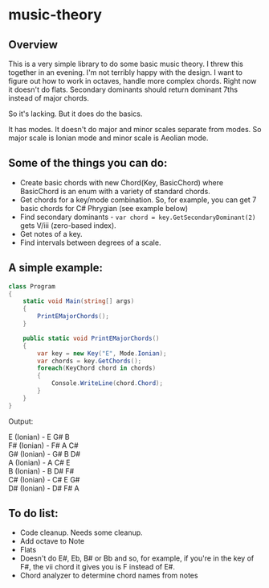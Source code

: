 # music-theory

## Overview

This is a very simple library to do some basic music theory. I threw this together in an evening. I'm not terribly happy with the design. I want to figure out how to work in octaves, handle more complex chords. Right now it doesn't do flats.  Secondary dominants should return dominant 7ths instead of major chords.

So it's lacking. But it does do the basics.

It has modes. It doesn't do major and minor scales separate from modes. So major scale is Ionian mode and minor scale is Aeolian mode.

## Some of the things you can do:

- Create basic chords with new Chord(Key, BasicChord) where BasicChord is an enum with a variety of standard chords. 
- Get chords for a key/mode combination. So, for example, you can get 7 basic chords for C# Phrygian (see example below)
- Find secondary dominants - `var chord = key.GetSecondaryDominant(2)` gets V/iii (zero-based index).
- Get notes of a key. 
- Find intervals between degrees of a scale.


## A simple example:

```c#
class Program
{
    static void Main(string[] args)
    {
        PrintEMajorChords();
    }

    public static void PrintEMajorChords()
    {
        var key = new Key("E", Mode.Ionian);
        var chords = key.GetChords();
        foreach(KeyChord chord in chords)
        {
            Console.WriteLine(chord.Chord);
        }
    }        
}
```
Output:

E (Ionian) - E G# B  
F# (Ionian) - F# A C#   
G# (Ionian) - G# B D#  
A (Ionian) - A C# E  
B (Ionian) - B D# F#  
C# (Ionian) - C# E G#  
D# (Ionian) - D# F# A  


## To do list:

- Code cleanup. Needs some cleanup.
- Add octave to Note
- Flats
- Doesn't do E#, Eb, B# or Bb and so, for example, if you're in the key of F#, the vii chord it gives you is F instead of E#.
- Chord analyzer to determine chord names from notes
